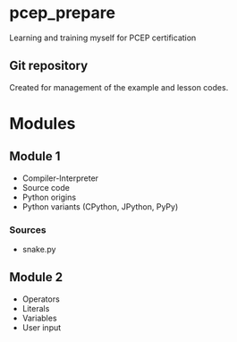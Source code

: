 # pcep_prepare
Learning and training myself for PCEP certification

## Git repository

Created for management of the example and lesson codes.

# Modules

## Module 1
- Compiler-Interpreter
- Source code
- Python origins
- Python variants (CPython, JPython, PyPy)

### Sources
- snake.py

## Module 2
- Operators
- Literals
- Variables
- User input

